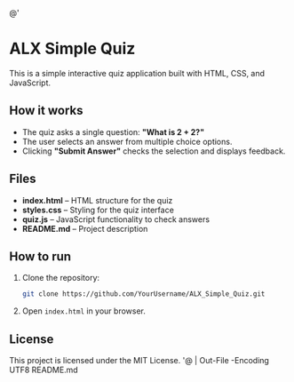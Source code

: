 @'
# ALX Simple Quiz

This is a simple interactive quiz application built with HTML, CSS, and JavaScript.

## How it works
- The quiz asks a single question: **"What is 2 + 2?"**
- The user selects an answer from multiple choice options.
- Clicking **"Submit Answer"** checks the selection and displays feedback.

## Files
- **index.html** – HTML structure for the quiz
- **styles.css** – Styling for the quiz interface
- **quiz.js** – JavaScript functionality to check answers
- **README.md** – Project description

## How to run
1. Clone the repository:
    ```bash
    git clone https://github.com/YourUsername/ALX_Simple_Quiz.git
    ```
2. Open `index.html` in your browser.

## License
This project is licensed under the MIT License.
'@ | Out-File -Encoding UTF8 README.md
